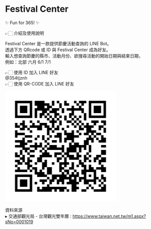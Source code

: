 <h1>Festival Center</h1>

✨ Fun for 365! ✨

<span>👉🏻 介紹及使用說明<span>

<p>
Festival Center 是一款提供節慶活動查詢的 LINE Bot。<br>
透過下方 QRcode 或 ID 與 Festival Center 成為好友。<br>
輸入想查詢節慶的縣市、活動月份、欲搜尋活動的開始日期與結束日期，<br>例如：北部 六月 6/1 7/1
</p>

<span>👉🏻 使用 ID 加入 LINE 好友<span><br>
@354tjznh<br>
<span>👉🏻 使用 QR-CODE 加入 LINE 好友<span><br>

![Getting Started](./@354tjznh--QRcode.png)

資料來源<br>
▸ 交通部觀光局 - 台灣觀光雙年曆 : https://www.taiwan.net.tw/m1.aspx?sNo=0001019

